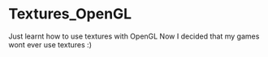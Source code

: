 # Textures_OpenGL

Just learnt how to use textures with OpenGL
Now I decided that my games wont ever use textures :)
